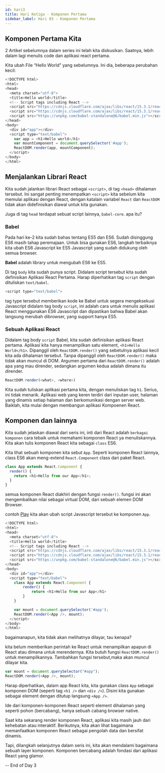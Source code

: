 ```yaml
---
id: hari3
title: Hari Ketiga - Komponen Pertama
sidebar_label: Hari 03 - Komponen Pertama
---
```


## Komponen Pertama Kita

2 Artikel sebelumnya dalam series ini telah kita diskusikan. Saatnya, lebih dalam lagi menulis code dan aplikasi react pertama.

Kita ubah File “Hello World” yang sebelumnya. Ini dia, beberapa perubahan kecil:

```javascript
<!DOCTYPE html>
<html>
<head>
  <meta charset="utf-8">
  <title>Hello world</title>
  <!-- Script tags including React -->
  <script src="https://cdnjs.cloudflare.com/ajax/libs/react/15.3.1/react.min.js"></script>
  <script src="https://cdnjs.cloudflare.com/ajax/libs/react/15.3.1/react-dom.min.js"></script>
  <script src="https://unpkg.com/babel-standalone@6/babel.min.js"></script>
</head>
<body>
  <div id="app"></div>
  <script type="text/babel">
    var app = <h1>Hello world</h1>
    var mountComponent = document.querySelector('#app');
    ReactDOM.render(app, mountComponent);
  </script>
</body>
</html>
```

## Menjalankan Librari React

Kita sudah jalankan librari React sebagai `<script>`, di tag `<head>` dihalaman tersebut. Ini sangat penting menempatkan `<script>` kita sebelum kita memulai aplikasi dengan React, dengan katalain variabel `React` dan `ReactDOM` tidak akan didefinisikan diawal untuk kita gunakan.

Juga di tag `head` terdapat sebuat script lainnya, `babel-core`. apa itu?

### Babel

Pada hari ke-2 kita sudah bahas tentang ES5 dan ES6. Sudah disinggung ES6 masih tahap peremajaan. Untuk bisa gunakan ES6, langkah terbaiknya kita ubah ES6 Javascript ke ES5 Javascript yang sudah didukung oleh semua browser.

**Babel** adalah library untuk mengubah ES6 ke ES5.

Di tag `body` kita sudah punya script. Didalam script tersebut kita sudah definisikan Aplikasi React Pertama. Harap diperhatikan tag `script` dengan dituliskan `text/babel`.

```javascript
<script type="text/babel">
```

tag type tersebut memberikan kode ke Babel untuk segera mengeksekusi Javascript didalam tag body `script`, ini adalah cara untuk menulis aplikasi React menggunakan ES6 Javascript dan dipastikan bahwa Babel akan langsung merubah dibrowser, yang support hanya ES5.

### Sebuah Aplikasi React

Didalam tag body `script` Babel, kita sudah definisikan aplikasi React pertama. Aplikasi kita hanya menampilkan satu element, `<h1>Hello World</h1>`. Dipanggil oleh `ReactDOM.render()` yang sebetulnya aplikasi kecil kita ada dihalaman tersebut. Tanpa dipanggil oleh `ReactDOM.render()` maka tidak akan muncul di DOM. Argumen pertama dari `ReactDOM.render()` adalah apa yang mau dirender, sedangkan argumen kedua adalah dimana itu dirender.

```javascript
ReactDOM.render(<what>, <where>)
```

Kita sudah tuliskan aplikasi pertama kita, dengan menuliskan tag `h1`. Serius, ini tidak menarik. Aplikasi web yang keren terdiri dari inputan user, halaman yang dinamis setiap halaman dan berkomunikasi dengan server web. Baiklah, kita mulai dengan membangun aplikasi Kompoenen React.

## Komponen dan lainnya

Kita sudah jelaskan diawal dari seris ini, inti dari React adalah `berbagai komponen` cara tebaik untuk memahami komponen React ya menuliskannya. Kita akan tulis komponen React kita sebagai `class` ES6.

Kita lihat sebuah komponen kita sebut `App`. Seperti komponen React lainnya, class ES6 akan meng-extend `React.Component` class dari paket React.

```javascript
class App extends React.Component {
  render() {
    return <h1>Hello from our App</h1>;
  }
}
```

semua komponen React diakhiri dengan fungsi `render()`. fungsi ini akan mengembalikan nilai sebagai virtual DOM, dari sebuah elemen DOM Browser.

contoh [Play](play) kita akan ubah script Javascript tersebut ke komponen `App`.

```javascript
<!DOCTYPE html>
<html>
<head>
  <meta charset="utf-8">
  <title>Hello world</title>
  <!-- Script tags including React -->
  <script src="https://cdnjs.cloudflare.com/ajax/libs/react/15.3.1/react.min.js"></script>
  <script src="https://cdnjs.cloudflare.com/ajax/libs/react/15.3.1/react-dom.min.js"></script>
  <script src="https://unpkg.com/babel-standalone@6/babel.min.js"></script>
</head>
<body>
  <div id="app"></div>
  <script type="text/babel">
    class App extends React.Component {
        render() {
            return <h1>Hello from our App</h1>
        }
    }

    var mount = document.querySelector('#app');
    ReactDOM.render(<App />, mount);
  </script>
</body>
</html>
```

bagaimanapun, kita tidak akan melihatnya dilayar, tau kenapa?

kita belum memberikan perintah ke React untuk menampilkan apapun di React atau dimana untuk merendernya. Kita butuh fungsi `ReactDOM.render()` untuk menampilkannya. Tambahkan fungsi tersebut,maka akan muncul dilayar kita.

```javascript
var mount = document.querySelector("#app");
ReactDOM.render(<App />, mount);
```

Harap diperhatikan, dalam app React kita, kita gunakan class `App` sebagai komponen DOM (seperti tag `<h1 />` dan `<div />`). Disini kita gunakan sebagai element dengan ditutup langsung `<App />`.

Ide dari komponen-komponen React seperti element dihalaman yang seperti pohon (bercabang), hanya sebuah cabang browser native.

Saat kita sekarang render komponen React, aplikasi kita masih jauh dari kehebatan atau interaktif. Berikutnya, kita akan lihat bagaimana memanfaatkan komponen React sebagai pengolah data dan bersifat dinamis.

Tapi, dilangkah selanjutnya dalam seris ini, kita akan mendalami bagaimana sebuah layer komponen. Komponen bercabang adalah fondasi dari aplikasi React yang glamor.

-- End of Day 3
